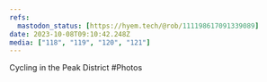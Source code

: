 ```yaml
---
refs:
  mastodon_status: [https://hyem.tech/@rob/111198617091339089]
date: 2023-10-08T09:10:42.248Z
media: ["118", "119", "120", "121"]
---
```


Cycling in the Peak District #Photos
